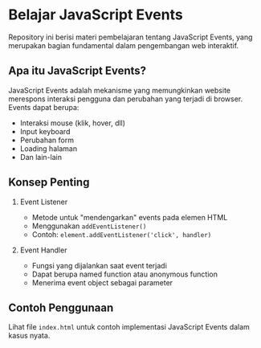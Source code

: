 # Belajar JavaScript Events

Repository ini berisi materi pembelajaran tentang JavaScript Events, yang merupakan bagian fundamental dalam pengembangan web interaktif.

## Apa itu JavaScript Events?

JavaScript Events adalah mekanisme yang memungkinkan website merespons interaksi pengguna dan perubahan yang terjadi di browser. Events dapat berupa:

- Interaksi mouse (klik, hover, dll)
- Input keyboard
- Perubahan form
- Loading halaman
- Dan lain-lain

## Konsep Penting

1. Event Listener
   - Metode untuk "mendengarkan" events pada elemen HTML
   - Menggunakan `addEventListener()` 
   - Contoh: `element.addEventListener('click', handler)`

2. Event Handler
   - Fungsi yang dijalankan saat event terjadi
   - Dapat berupa named function atau anonymous function
   - Menerima event object sebagai parameter

## Contoh Penggunaan

Lihat file `index.html` untuk contoh implementasi JavaScript Events dalam kasus nyata.

<!-- Latihan:

// 1. Buat input teks dan sebuah tombol. Ketika tombol diklik, tampilkan isi input teks di bawahnya.
// 2. Buat sebuah kotak div. Ketika mouse masuk ke dalam kotak, ubah warnanya. Ketika mouse keluar, kembalikan warnanya. -->